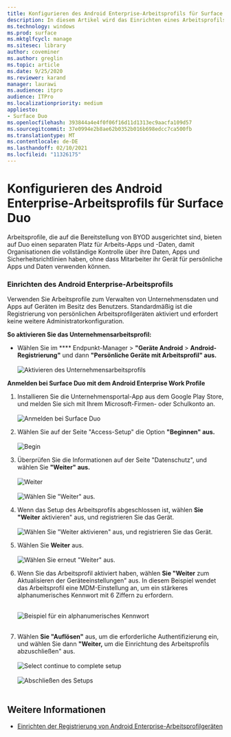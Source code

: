 ```yaml
---
title: Konfigurieren des Android Enterprise-Arbeitsprofils für Surface Duo
description: In diesem Artikel wird das Einrichten eines Arbeitsprofils auf Surface Duo erläutert.
ms.technology: windows
ms.prod: surface
ms.mktglfcycl: manage
ms.sitesec: library
author: coveminer
ms.author: greglin
ms.topic: article
ms.date: 9/25/2020
ms.reviewer: karand
manager: laurawi
ms.audience: itpro
audience: ITPro
ms.localizationpriority: medium
appliesto:
- Surface Duo
ms.openlocfilehash: 393844a4e4f0f06f16d11d1313ec9aacfa109d57
ms.sourcegitcommit: 37e0994e2b8ae62b0352b016b698edcc7ca500fb
ms.translationtype: MT
ms.contentlocale: de-DE
ms.lasthandoff: 02/10/2021
ms.locfileid: "11326175"
---
```

# Konfigurieren des Android Enterprise-Arbeitsprofils für Surface Duo

Arbeitsprofile, die auf die Bereitstellung von BYOD ausgerichtet sind, bieten auf Duo einen separaten Platz für Arbeits-Apps und -Daten, damit Organisationen die vollständige Kontrolle über ihre Daten, Apps und Sicherheitsrichtlinien haben, ohne dass Mitarbeiter ihr Gerät für persönliche Apps und Daten verwenden können.

###  <a name="set-up-android-enterprise-work-profile"></a>Einrichten des Android Enterprise-Arbeitsprofils

Verwenden Sie Arbeitsprofile zum Verwalten von Unternehmensdaten und Apps auf Geräten im Besitz des Benutzers. Standardmäßig ist die Registrierung von persönlichen Arbeitsprofilgeräten aktiviert und erfordert keine weitere Administratorkonfiguration.  

**So aktivieren Sie das Unternehmensarbeitsprofil:**

- Wählen Sie im **** Endpunkt-Manager  >  **"Geräte Android**  >  **Android-Registrierung"** und dann **"Persönliche Geräte mit Arbeitsprofil" aus.**
<br><br>
 ![Aktivieren des Unternehmensarbeitsprofils](images/enroll-start.png)

 
**Anmelden bei Surface Duo mit dem Android Enterprise Work Profile**

1. Installieren Sie die Unternehmensportal-App aus dem Google Play Store, und melden Sie sich mit Ihrem Microsoft-Firmen- oder Schulkonto an.<br><br>
![Anmelden bei Surface Duo](images/duo-wp-1.png)
 
2. Wählen Sie auf der Seite "Access-Setup" die Option **"Beginnen" aus.**<br><br>
![Begin](images/duo-wp-2.png)

3. Überprüfen Sie die Informationen auf der Seite "Datenschutz", und wählen Sie **"Weiter" aus.**<br><br>
 ![Weiter](images/duo-wp-3.png)
<br><br>
 ![Wählen Sie "Weiter" aus.](images/duo-wp-4.png)
 
4. Wenn das Setup des Arbeitsprofils abgeschlossen ist, wählen **Sie "Weiter** aktivieren" aus, und registrieren Sie das Gerät.<br><br>
 ![Wählen Sie "Weiter aktivieren" aus, und registrieren Sie das Gerät.](images/duo-wp-5.png)

5. Wählen Sie **Weiter** aus.<br><br>
 ![Wählen Sie erneut "Weiter" aus.](images/duo-wp-6.png)

6. Wenn Sie das Arbeitsprofil aktiviert haben, wählen **Sie "Weiter** zum Aktualisieren der Geräteeinstellungen" aus. In diesem Beispiel wendet das Arbeitsprofil eine MDM-Einstellung an, um ein stärkeres alphanumerisches Kennwort mit 6 Ziffern zu erfordern. <br><br>

     ![Beispiel für ein alphanumerisches Kennwort](images/duo-wp-7.png)<br><br>
7. Wählen **Sie "Auflösen"** aus, um die erforderliche Authentifizierung ein, und wählen Sie dann **"Weiter,** um die Einrichtung des Arbeitsprofils abzuschließen" aus. <br><br>
     ![Select continue to complete setup](images/duo-wp-8.png)<br><br>
     ![Abschließen des Setups](images/duo-wp-9.png)<br><br>

##  <a name="additional-information"></a>Weitere Informationen

- [Einrichten der Registrierung von Android Enterprise-Arbeitsprofilgeräten](https://docs.microsoft.com/mem/intune/enrollment/android-work-profile-enroll)

